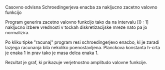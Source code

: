 Casovno odvisna Schroedingerjeva enacba za nakljucno zacetno valovno funkcijo

Program generira zacetno valovno funkcijo tako da na intervalu [0 : 1] nakljucno izbere vrednosti v tockah diskretizacijske mreze nato pa jo normalizira.

Po kliku tipke "racunaj" program resi schroedingerjevo enacbo, ki je zaradi lazjega racunanja bila nekoliko poenostavljena. Planckova konstanta h-crta je enaka 1 in prav tako je masa delca enaka 1.

Rezultat je graf, ki prikazuje verjetnostno amplitudo valovne funkcije.

